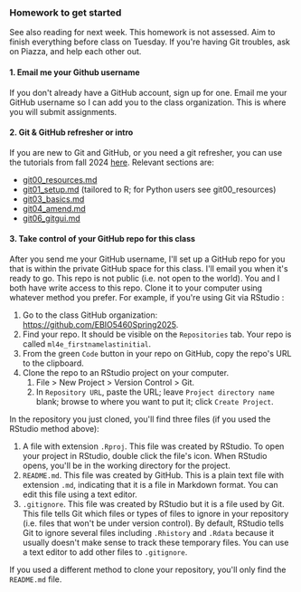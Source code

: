 ### Homework to get started

See also reading for next week. This homework is not assessed. Aim to finish everything before class on Tuesday. If you're having Git troubles, ask on Piazza, and help each other out. 



#### 1. Email me your Github username

If you don't already have a GitHub account, sign up for one. Email me your GitHub username so I can add you to the class organization. This is where you will submit assignments.



#### 2. Git & GitHub refresher or intro

If you are new to Git and GitHub, or you need a git refresher, you can use the tutorials from fall 2024 [here](https://github.com/EBIO5460Fall2024/class-materials/tree/main/skills_tutorials). Relevant sections are:

* [git00_resources.md](https://github.com/EBIO5460Fall2024/class-materials/blob/main/skills_tutorials/git00_resources.md)
* [git01_setup.md](https://github.com/EBIO5460Fall2024/class-materials/blob/main/skills_tutorials/git01_setup.md) (tailored to R; for Python users see git00_resources)
* [git03_basics.md](https://github.com/EBIO5460Fall2024/class-materials/blob/main/skills_tutorials/git03_basics.md)
* [git04_amend.md](https://github.com/EBIO5460Fall2024/class-materials/blob/main/skills_tutorials/git04_amend.md)
* [git06_gitgui.md](https://github.com/EBIO5460Fall2024/class-materials/blob/main/skills_tutorials/git06_gitgui.md)




#### 3. Take control of your GitHub repo for this class

After you send me your GitHub username, I'll set up a GitHub repo for you that is within the private GitHub space for this class. I'll email you when it's ready to go. This repo is not public (i.e. not open to the world). You and I both have write access to this repo. Clone it to your computer using whatever method you prefer. For example, if you're using Git via RStudio :

1. Go to the class GitHub organization: https://github.com/EBIO5460Spring2025.
2. Find your repo. It should be visible on the `Repositories` tab. Your repo is called `ml4e_firstnamelastinitial`.
3. From the green `Code` button in your repo on GitHub, copy the repo's URL to the clipboard.
4. Clone the repo to an RStudio project on your computer.
   1. File > New Project > Version Control > Git.
   2. In `Repository URL`, paste the URL; leave `Project directory name` blank; browse to where you want to put it; click `Create Project`.


In the repository you just cloned, you'll find three files (if you used the RStudio method above):

1. A file with extension `.Rproj`. This file was created by RStudio. To open your project in RStudio, double click the file's icon. When RStudio opens, you'll be in the working directory for the project.
2. `README.md`. This file was created by GitHub. This is a plain text file with extension `.md`, indicating that it is a file in Markdown format. You can edit this file using a text editor.
3. `.gitignore`. This file was created by RStudio but it is a file used by Git. This file tells Git which files or types of files to ignore in your repository (i.e. files that won't be under version control). By default, RStudio tells Git to ignore several files including `.Rhistory` and `.Rdata` because it usually doesn't make sense to track these temporary files. You can use a text editor to add other files to `.gitignore`.

If you used a different method to clone your repository, you'll only find the `README.md` file.

